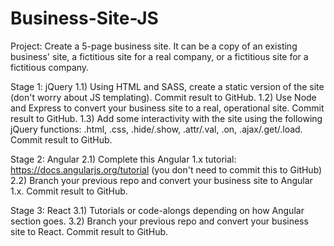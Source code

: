 # Business-Site-JS

Project:
Create a 5-page business site. It can be a copy of an existing business' site, a fictitious site for a real company, or a fictitious site for a fictitious company.

Stage 1: jQuery
1.1) Using HTML and SASS, create a static version of the site (don't worry about JS templating). Commit result to GitHub.
1.2) Use Node and Express to convert your business site to a real, operational site. Commit result to GitHub.
1.3) Add some interactivity with the site using the following jQuery functions: .html, .css, .hide/.show, .attr/.val, .on, .ajax/.get/.load. Commit result to GitHub.

Stage 2: Angular
2.1) Complete this Angular 1.x tutorial: https://docs.angularjs.org/tutorial (you don't need to commit this to GitHub)
2.2) Branch your previous repo and convert your business site to Angular 1.x. Commit result to GitHub.

Stage 3: React
3.1) Tutorials or code-alongs depending on how Angular section goes.
3.2) Branch your previous repo and convert your business site to React. Commit result to GitHub.